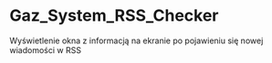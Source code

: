 # Gaz_System_RSS_Checker
Wyświetlenie okna z informacją na ekranie po pojawieniu się nowej wiadomości w RSS
